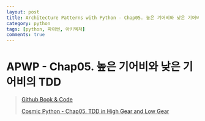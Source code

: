 ```yaml
---
layout: post
title: Architecture Patterns with Python - Chap05. 높은 기어비와 낮은 기어비의 TDD
category: python
tags: [python, 파이썬, 아키텍처]
comments: true
---
```


# APWP - Chap05. 높은 기어비와 낮은 기어비의 TDD
> [Github Book & Code](https://github.com/cosmicpython)
> 
> [Cosmic Python - Chap05. TDD in High Gear and Low Gear](https://www.cosmicpython.com/book/chapter_05_high_gear_low_gear.html)

## 
